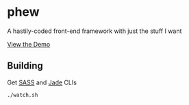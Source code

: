 phew
====

A hastily-coded front-end framework with just the stuff I want

[View the Demo](http://danrashid.github.io/phew/)

Building
--------

Get [SASS](http://sass-lang.com/install) and [Jade](http://jade-lang.com/command-line/) CLIs

`./watch.sh`
